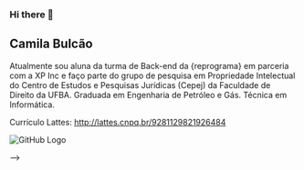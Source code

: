 ### Hi there 👋

## Camila Bulcão

Atualmente sou aluna da turma de Back-end da {reprograma} em parceria com a XP Inc e faço parte do grupo de pesquisa em Propriedade Intelectual do Centro de Estudos e Pesquisas Jurídicas (Cepej) da Faculdade de Direito da UFBA.
Graduada em Engenharia de Petróleo e Gás.
Técnica em Informática.

Currículo Lattes: http://lattes.cnpq.br/9281129821926484 


![GitHub Logo](https://assets.website-files.com/5d5e2ff58f10c53dcffd8683/5d9eb59b1a0436a05f0006c5_reading-side.svg)

-->

